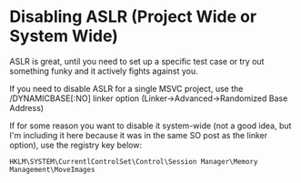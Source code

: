 # Disabling ASLR (Project Wide or System Wide) 

ASLR is great, until you need to set up a specific test case or try out something funky and it actively fights against you. 

If you need to disable ASLR for a single MSVC project, use the /DYNAMICBASE[:NO] linker option (Linker->Advanced->Randomized Base Address)

If for some reason you want to disable it system-wide (not a good idea, but I'm including it here because it was in the same SO post as the linker option), use the registry key below: 

```
HKLM\SYSTEM\CurrentlControlSet\Control\Session Manager\Memory Management\MoveImages
```
